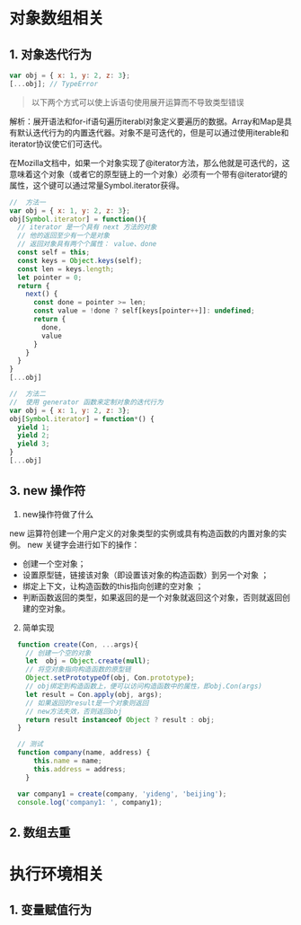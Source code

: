
# 对象数组相关

## 1. 对象迭代行为

  ```javascript
  var obj = { x: 1, y: 2, z: 3};
  [...obj]; // TypeError
  ```
  > 以下两个方式可以使上诉语句使用展开运算而不导致类型错误

  解析：展开语法和for-if语句遍历iterabl对象定义要遍历的数据。Array和Map是具有默认迭代行为的内置迭代器。对象不是可迭代的，但是可以通过使用iterable和iterator协议使它们可迭代。

  在Mozilla文档中，如果一个对象实现了@iterator方法，那么他就是可迭代的，这意味着这个对象（或者它的原型链上的一个对象）必须有一个带有@iterator键的属性，这个键可以通过常量Symbol.iterator获得。

  ```javascript
  //  方法一
  var obj = { x: 1, y: 2, z: 3};
  obj[Symbol.iterator] = function(){
    // iterator 是一个具有 next 方法的对象
    // 他的返回至少有一个是对象
    // 返回对象具有两个个属性： value、done
    const self = this;
    const keys = Object.keys(self);
    const len = keys.length;
    let pointer = 0;
    return {
      next() {
        const done = pointer >= len;
        const value = !done ? self[keys[pointer++]]: undefined;
        return {
          done,
          value
        }
      }
    }
  }
  [...obj]
  ```

  ```javascript
  //  方法二
  //  使用 generator 函数来定制对象的迭代行为
  var obj = { x: 1, y: 2, z: 3};
  obj[Symbol.iterator] = function*() {
    yield 1;
    yield 2;
    yield 3;
  }
  [...obj]
  ```
## 3. new 操作符

  1. new操作符做了什么

  new 运算符创建一个用户定义的对象类型的实例或具有构造函数的内置对象的实例。
  new 关键字会进行如下的操作：
  - 创建一个空对象；
  - 设置原型链，链接该对象（即设置该对象的构造函数）到另一个对象 ；
  - 绑定上下文，让构造函数的this指向创建的空对象 ；
  - 判断函数返回的类型，如果返回的是一个对象就返回这个对象，否则就返回创建的空对象。

  2. 简单实现

```javascript
  function create(Con, ...args){
    // 创建一个空的对象
    let  obj = Object.create(null);
    // 将空对象指向构造函数的原型链
    Object.setPrototypeOf(obj, Con.prototype);
    // obj绑定到构造函数上，便可以访问构造函数中的属性，即obj.Con(args)
    let result = Con.apply(obj, args);
    // 如果返回的result是一个对象则返回
    // new方法失效，否则返回obj
    return result instanceof Object ? result : obj;
  }

  // 测试
  function company(name, address) {
      this.name = name;
      this.address = address;
    }

  var company1 = create(company, 'yideng', 'beijing');
  console.log('company1: ', company1);
```

## 2. 数组去重

# 执行环境相关

## 1. 变量赋值行为

  ```javascript
  
  ```
